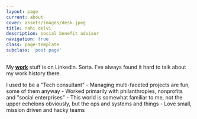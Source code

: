 ```yaml
---
layout: page
current: about
cover: assets/images/desk.jpeg
title: rahi delvi
description: social benefit advisor
navigation: true
class: page-template
subclass: 'post page'
---
```


My **[work][1]** stuff is on LinkedIn. Sorta. I've always found it hard to talk about my work history there.

I used to be a  "Tech consultant"
    - Managing multi-faceted projects are fun, some of them anyway
    - Worked primarily with philanthropies, nonprofits and "social enterprises"
    - This world is somewhat familiar to me, not the upper echelons obviously, but the ops and systems and things
    - Love small, mission driven and hacky teams

[1]: https://linkedin.com/in/rahidelvi

